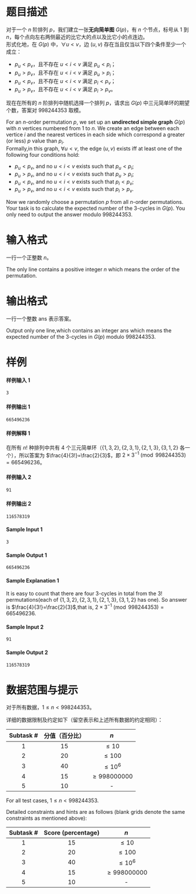 
# 题目描述

对于一个 $n$ 阶排列 $p$，我们建立一张**无向简单图** $G(p)$，有 $n$ 个节点，标号从 $1$ 到 $n$，每个点向左右两侧最近的比它大的点以及比它小的点连边。  
形式化地，在 $G(p)$ 中，$\forall u<v$，边 $(u,v)$ 存在当且仅当以下四个条件至少一个成立：

* $p_u<p_v$，且不存在 $u<i<v$ 满足 $p_u<p_i$；
* $p_u>p_v$，且不存在 $u<i<v$ 满足 $p_u>p_i$；
* $p_u<p_v$，且不存在 $u<i<v$ 满足 $p_i<p_v$；
* $p_u>p_v$，且不存在 $u<i<v$ 满足 $p_i>p_v$。

现在在所有的 $n$ 阶排列中随机选择一个排列 $p$，请求出 $G(p)$ 中三元简单环的期望个数，答案对 $998244353$ 取模。

<div class="lang-divider"></div>

For an $n$-order permutation $p$, we set up an **undirected simple graph** $G(p)$ with $n$ vertices numbered from $1$ to $n$.
We create an edge between each vertice $i$ and the nearest vertices in each side which correspond a greater (or less) $p$ value than $p_i$.  
Formally,in this graph, $\forall u<v$, the edge $(u, v)$ exists iff at least one of the following four conditions hold:

* $p_u<p_v$, and no $u<i<v$ exists such that $p_u<p_i$;
* $p_u>p_v$, and no $u<i<v$ exists such that $p_u>p_i$;
* $p_u<p_v$, and no $u<i<v$ exists such that $p_i<p_v$;
* $p_u>p_v$, and no $u<i<v$ exists such that $p_i>p_v$.

Now we randomly choose a permutation $p$ from all $n$-order permutations. Your task is to calculate the expected number of the $3$-cycles in $G(p)$. You only need to output the answer modulo $998244353$. 

# 输入格式

一行一个正整数 $n$。

<div class="lang-divider"></div>

The only line contains a positive integer $n$ which means the order of the permutation. 

# 输出格式

一行一个整数 $\mathrm{ans}$ 表示答案。

<div class="lang-divider"></div>

Output only one line,which contains an integer $\mathrm{ans}$ which means the expected number of the $3$-cycles in $G(p)$ modulo $998244353$. 

# 样例

#### 样例输入 1

```plain
3
```

#### 样例输出 1

```plain
665496236
```

#### 样例解释 1

在所有 $n!$ 种排列中共有 $4$ 个三元简单环（$\{1,3,2\},\{2,3,1\},\{2,1,3\},\{3,1,2\}$ 各一个），所以答案为 $\frac{4}{3!}=\frac{2}{3}$，即 $2\times 3^{-1} \pmod{998244353}=665496236$。

#### 样例输入 2

```plain
91
```

#### 样例输出 2

```plain
116578319
```

<div class="lang-divider"></div>

#### Sample Input 1

```plain
3
```

#### Sample Output 1

```plain
665496236
```

#### Sample Explanation 1

It is easy to count that there are four $3$-cycles in total from the $3!$ permutations(each of $\{1,3,2\},\{2,3,1\},\{2,1,3\},\{3,1,2\}$ has one). So answer is $\frac{4}{3!}=\frac{2}{3}$,that is, $2\times 3^{-1} \pmod{998244353}=665496236$.

#### Sample Input 2

```plain
91
```

#### Sample Output 2

```plain
116578319
```

# 数据范围与提示

对于所有数据，$1\le n<998244353$。

详细的数据限制及约定如下（留空表示和上述所有数据的约定相同）：

|Subtask #|分值（百分比）|$n$|
|:-:|:-:|:-:|
|$1$|$15$|$\le 10$|
|$2$|$20$|$\le 100$|
|$3$|$40$|$\le 10^6$|
|$4$|$15$|$\ge 998000000$|
|$5$|$10$|-|

<div class="lang-divider"></div>

For all test cases, $1\le n<998244353$.

Detailed constraints and hints are as follows (blank grids denote the same constraints as mentioned above):

|Subtask #|Score (percentage)|$n$|
|:-:|:-:|:-:|
|$1$|$15$|$\le 10$|
|$2$|$20$|$\le 100$|
|$3$|$40$|$\le 10^6$|
|$4$|$15$|$\ge 998000000$|
|$5$|$10$|-|

